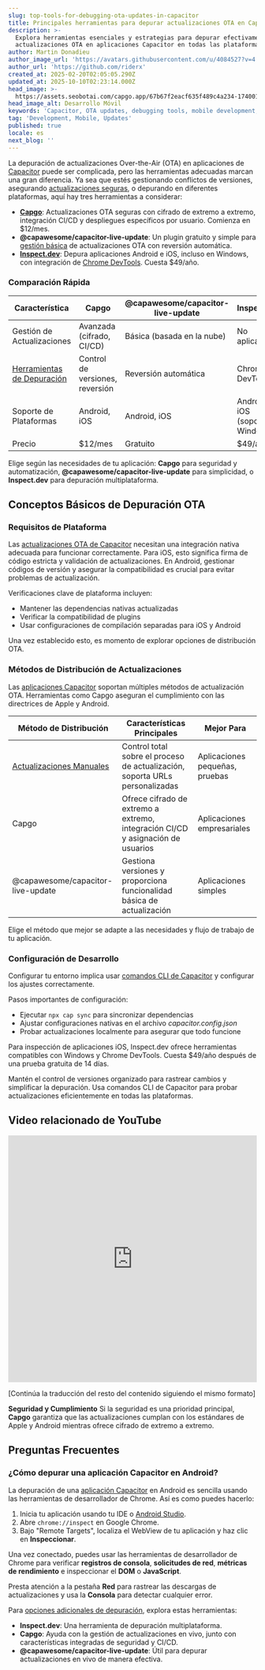 ```yaml
---
slug: top-tools-for-debugging-ota-updates-in-capacitor
title: Principales herramientas para depurar actualizaciones OTA en Capacitor
description: >-
  Explora herramientas esenciales y estrategias para depurar efectivamente
  actualizaciones OTA en aplicaciones Capacitor en todas las plataformas.
author: Martin Donadieu
author_image_url: 'https://avatars.githubusercontent.com/u/4084527?v=4'
author_url: 'https://github.com/riderx'
created_at: 2025-02-20T02:05:05.290Z
updated_at: 2025-10-10T02:23:14.000Z
head_image: >-
  https://assets.seobotai.com/capgo.app/67b67f2eacf635f489c4a234-1740017141105.jpg
head_image_alt: Desarrollo Móvil
keywords: 'Capacitor, OTA updates, debugging tools, mobile development, app updates'
tag: 'Development, Mobile, Updates'
published: true
locale: es
next_blog: ''
---
```

La depuración de actualizaciones Over-the-Air (OTA) en aplicaciones de [Capacitor](https://capacitorjs.com/) puede ser complicada, pero las herramientas adecuadas marcan una gran diferencia. Ya sea que estés gestionando conflictos de versiones, asegurando [actualizaciones seguras](https://capgo.app/docs/live-updates/update-behavior/), o depurando en diferentes plataformas, aquí hay tres herramientas a considerar:

-   **[Capgo](https://capgo.app/)**: Actualizaciones OTA seguras con cifrado de extremo a extremo, integración CI/CD y despliegues específicos por usuario. Comienza en $12/mes.
-   **@capawesome/capacitor-live-update**: Un plugin gratuito y simple para [gestión básica](https://capgo.app/docs/plugin/cloud-mode/manual-update/) de actualizaciones OTA con reversión automática.
-   **[Inspect.dev](https://inspect.dev/)**: Depura aplicaciones Android e iOS, incluso en Windows, con integración de [Chrome DevTools](https://developer.chrome.com/docs/devtools). Cuesta $49/año.

### Comparación Rápida

| Característica | Capgo | @capawesome/capacitor-live-update | Inspect.dev |
| --- | --- | --- | --- |
| Gestión de Actualizaciones | Avanzada (cifrado, CI/CD) | Básica (basada en la nube) | No aplicable |
| [Herramientas de Depuración](https://capgo.app/docs/plugin/debugging/) | Control de versiones, reversión | Reversión automática | Chrome DevTools |
| Soporte de Plataformas | Android, iOS | Android, iOS | Android, iOS (soporte Windows) |
| Precio | $12/mes | Gratuito | $49/año |

Elige según las necesidades de tu aplicación: **Capgo** para seguridad y automatización, **@capawesome/capacitor-live-update** para simplicidad, o **Inspect.dev** para depuración multiplataforma.

## Conceptos Básicos de Depuración OTA

### Requisitos de Plataforma

Las [actualizaciones OTA de Capacitor](https://capgo.app/ja/) necesitan una integración nativa adecuada para funcionar correctamente. Para iOS, esto significa firma de código estricta y validación de actualizaciones. En Android, gestionar códigos de versión y asegurar la compatibilidad es crucial para evitar problemas de actualización.

Verificaciones clave de plataforma incluyen:

-   Mantener las dependencias nativas actualizadas
-   Verificar la compatibilidad de plugins
-   Usar configuraciones de compilación separadas para iOS y Android

Una vez establecido esto, es momento de explorar opciones de distribución OTA.

### Métodos de Distribución de Actualizaciones

Las [aplicaciones Capacitor](https://capgo.app/blog/capacitor-comprehensive-guide/) soportan múltiples métodos de actualización OTA. Herramientas como Capgo aseguran el cumplimiento con las directrices de Apple y Android.

| Método de Distribución | Características Principales | Mejor Para |
| --- | --- | --- |
| [Actualizaciones Manuales](https://capgo.app/docs/plugin/cloud-mode/manual-update/) | Control total sobre el proceso de actualización, soporta URLs personalizadas | Aplicaciones pequeñas, pruebas |
| Capgo | Ofrece cifrado de extremo a extremo, integración CI/CD y asignación de usuarios | Aplicaciones empresariales |
| @capawesome/capacitor-live-update | Gestiona versiones y proporciona funcionalidad básica de actualización | Aplicaciones simples |

Elige el método que mejor se adapte a las necesidades y flujo de trabajo de tu aplicación.

### Configuración de Desarrollo

Configurar tu entorno implica usar [comandos CLI de Capacitor](https://capgo.app/docs/cli/commands/) y configurar los ajustes correctamente.

Pasos importantes de configuración:

-   Ejecutar `npx cap sync` para sincronizar dependencias
-   Ajustar configuraciones nativas en el archivo _capacitor.config.json_
-   Probar actualizaciones localmente para asegurar que todo funcione

Para inspección de aplicaciones iOS, Inspect.dev ofrece herramientas compatibles con Windows y Chrome DevTools. Cuesta $49/año después de una prueba gratuita de 14 días.

Mantén el control de versiones organizado para rastrear cambios y simplificar la depuración. Usa comandos CLI de Capacitor para probar actualizaciones eficientemente en todas las plataformas.

## Video relacionado de YouTube

<iframe src="https://www.youtube.com/embed/HmXM5t8DIPA" aria-label="YouTube video player" frameborder="0" allow="accelerometer; autoplay; clipboard-write; encrypted-media; gyroscope; picture-in-picture; web-share" referrerpolicy="strict-origin-when-cross-origin" style="width: 100%; height: 500px;" allowfullscreen></iframe>

[Continúa la traducción del resto del contenido siguiendo el mismo formato]

**Seguridad y Cumplimiento**
Si la seguridad es una prioridad principal, **Capgo** garantiza que las actualizaciones cumplan con los estándares de Apple y Android mientras ofrece cifrado de extremo a extremo.

## Preguntas Frecuentes

### ¿Cómo depurar una aplicación Capacitor en Android?

La depuración de una [aplicación Capacitor](https://capgo.app/plugins/ivs-player/) en Android es sencilla usando las herramientas de desarrollador de Chrome. Así es como puedes hacerlo:

1. Inicia tu aplicación usando tu IDE o [Android Studio](https://developer.android.com/studio).
2. Abre `chrome://inspect` en Google Chrome.
3. Bajo "Remote Targets", localiza el WebView de tu aplicación y haz clic en **Inspeccionar**.

Una vez conectado, puedes usar las herramientas de desarrollador de Chrome para verificar **registros de consola**, **solicitudes de red**, **métricas de rendimiento** e inspeccionar el **DOM** o **JavaScript**.

Presta atención a la pestaña **Red** para rastrear las descargas de actualizaciones y usa la **Consola** para detectar cualquier error.

Para [opciones adicionales de depuración](https://capgo.app/docs/plugin/debugging/), explora estas herramientas:

- **Inspect.dev**: Una herramienta de depuración multiplataforma.
- **Capgo**: Ayuda con la gestión de actualizaciones en vivo, junto con características integradas de seguridad y CI/CD.
- **@capawesome/capacitor-live-update**: Útil para depurar actualizaciones en vivo de manera efectiva.
